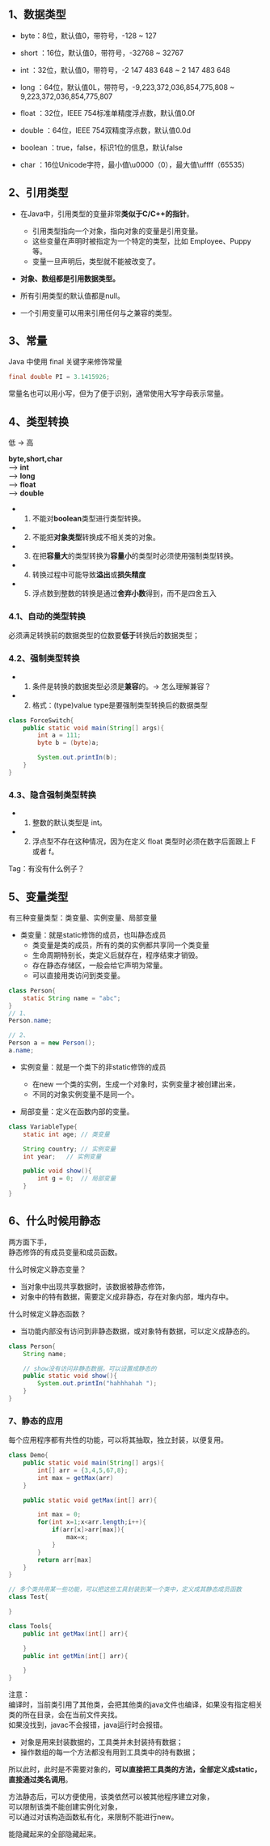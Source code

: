 ## 1、数据类型

- byte：8位，默认值0，带符号，-128 ~ 127

- short ：16位，默认值0，带符号，-32768 ~ 32767

- int ：32位，默认值0，带符号，-2 147 483 648 ~ 2 147 483 648

- long ：64位，默认值0L，带符号，-9,223,372,036,854,775,808 ~ 9,223,372,036,854,775,807

- float ：32位，IEEE 754标准单精度浮点数，默认值0.0f

- double ：64位，IEEE 754双精度浮点数，默认值0.0d

- boolean ：true，false，标识1位的信息，默认false

- char ：16位Unicode字符，最小值\u0000（0），最大值\uffff（65535）

## 2、引用类型

- 在Java中，引用类型的变量非常**类似于C/C++的指针**。
    - 引用类型指向一个对象，指向对象的变量是引用变量。
    - 这些变量在声明时被指定为一个特定的类型，比如 Employee、Puppy 等。
    - 变量一旦声明后，类型就不能被改变了。

- **对象、数组都是引用数据类型。**   

- 所有引用类型的默认值都是null。

- 一个引用变量可以用来引用任何与之兼容的类型。

## 3、常量

Java 中使用 final 关键字来修饰常量
```java
final double PI = 3.1415926;
```
常量名也可以用小写，但为了便于识别，通常使用大写字母表示常量。   

## 4、类型转换

低 → 高   

**byte,short,char**   
 —> **int**   
 —> **long**   
 —> **float**   
 —> **double** 

- 1. 不能对**boolean**类型进行类型转换。

- 2. 不能把**对象类型**转换成不相关类的对象。

- 3. 在把**容量大**的类型转换为**容量小**的类型时必须使用强制类型转换。

- 4. 转换过程中可能导致**溢出**或**损失精度**

- 5. 浮点数到整数的转换是通过**舍弃小数**得到，而不是四舍五入

### 4.1、自动的类型转换
必须满足转换前的数据类型的位数要**低于**转换后的数据类型；   

### 4.2、强制类型转换
- 1. 条件是转换的数据类型必须是**兼容**的。→ 怎么理解兼容？

- 2. 格式：(type)value type是要强制类型转换后的数据类型

```java
class ForceSwitch{
    public static void main(String[] args){
        int a = 111;
        byte b = (byte)a;

        System.out.printIn(b);
    }
}
```

### 4.3、隐含强制类型转换

- 1. 整数的默认类型是 int。

- 2. 浮点型不存在这种情况，因为在定义 float 类型时必须在数字后面跟上 F 或者 f。   

Tag：有没有什么例子？

## 5、变量类型

有三种变量类型：类变量、实例变量、局部变量

- 类变量：就是static修饰的成员，也叫静态成员
    - 类变量是类的成员，所有的类的实例都共享同一个类变量
    - 生命周期特别长，类定义后就存在，程序结束才销毁。
    - 存在静态存储区，一般会给它声明为常量。
    - 可以直接用类访问到类变量。
```java
class Person{
    static String name = "abc";
}
// 1、
Person.name;

// 2、
Person a = new Person();
a.name;
```

- 实例变量：就是一个类下的非static修饰的成员
    - 在new 一个类的实例，生成一个对象时，实例变量才被创建出来，
    - 不同的对象实例变量不是同一个。

- 局部变量：定义在函数内部的变量。

```java
class VariableType{
    static int age; // 类变量

    String country; // 实例变量
    int year;   // 实例变量

    public void show(){
        int g = 0;  // 局部变量
    }
}

```
## 6、什么时候用静态
两方面下手，   
静态修饰的有成员变量和成员函数。   

什么时候定义静态变量？   
- 当对象中出现共享数据时，该数据被静态修饰，
- 对象中的特有数据，需要定义成非静态，存在对象内部，堆内存中。

什么时候定义静态函数？   
- 当功能内部没有访问到非静态数据，或对象特有数据，可以定义成静态的。

```java
class Person{
    String name;

    // show没有访问非静态数据，可以设置成静态的
    public static void show(){
        System.out.printIn("hahhhahah ");
    }
}
```

### 7、静态的应用
每个应用程序都有共性的功能，可以将其抽取，独立封装，以便复用。   
```java
class Demo{
    public static void main(String[] args){
        int[] arr = {3,4,5,67,8};
        int max = getMax(arr)
    }

    public static void getMax(int[] arr){

        int max = 0;
        for(int x=1;x<arr.length;i++){
            if(arr[x]>arr[max]){
                max=x;
            }    
        }
        return arr[max]
    }
}

// 多个类共用某一些功能，可以把这些工具封装到某一个类中，定义成其静态成员函数
class Test{

}
```

```java
class Tools{
    public int getMax(int[] arr){

    }
    public int getMin(int[] arr){

    }
}
```
注意：   
编译时，当前类引用了其他类，会把其他类的java文件也编译，如果没有指定相关类的所在目录，会在当前文件夹找。   
如果没找到，javac不会报错，java运行时会报错。   

- 对象是用来封装数据的，工具类并未封装持有数据；
- 操作数组的每一个方法都没有用到工具类中的持有数据；

所以此时，此时是不需要对象的，**可以直接把工具类的方法，全部定义成static，直接通过类名调用**。   

方法静态后，可以方便使用，该类依然可以被其他程序建立对象，   
可以限制该类不能创建实例化对象，   
可以通过对该构造函数私有化，来限制不能进行new。     

能隐藏起来的全部隐藏起来。   

